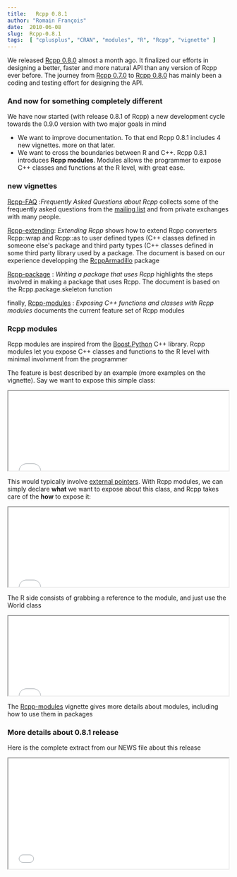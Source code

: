 ```yaml
---
title:   Rcpp 0.8.1
author: "Romain François"
date:  2010-06-08
slug:  Rcpp-0.8.1
tags:  [ "cplusplus", "CRAN", "modules", "R", "Rcpp", "vignette" ]
---
```

<div class="post-content">
<p>We released <a href="/blog/2010/05/17/Rcpp-0.8.0">Rcpp 0.8.0</a> almost a month ago. It finalized our efforts in designing a better, faster and more natural API than any version of Rcpp ever before. The journey from <a href="http://dirk.eddelbuettel.com/blog/2009/12/19/">Rcpp 0.7.0</a> to <a href="/blog/2010/05/17/Rcpp-0.8.0">Rcpp 0.8.0</a> has mainly been a coding and testing effort for designing the API. </p>

<h3>And now for something completely different</h3>

<p>We have now started (with release 0.8.1 of Rcpp) a new development cycle towards the 0.9.0 version with two major goals in mind</p>

<ul>
<li>We want to improve documentation. To that end Rcpp 0.8.1 includes 4 new vignettes. more on that later. </li>
<li>We want to cross the boundaries between R and C++. Rcpp 0.8.1 introduces <strong>Rcpp modules</strong>. Modules allows the programmer to expose C++ classes and functions at the R level, with great ease. </li>
</ul>
<h3>new vignettes</h3>

<p><a href="http://cran.r-project.org/web/packages/Rcpp/vignettes/Rcpp-FAQ.pdf">Rcpp-FAQ</a> :<em>Frequently Asked Questions about Rcpp</em> collects some of the frequently asked questions from the <a href="https://lists.r-forge.r-project.org/cgi-bin/mailman/listinfo/rcpp-devel">mailing list</a> and from private exchanges with many people. </p>

<p><a href="http://cran.r-project.org/web/packages/Rcpp/vignettes/Rcpp-extending.pdf">Rcpp-extending</a>:  <em>Extending Rcpp</em> shows how to extend Rcpp converters Rcpp::wrap and Rcpp::as to user defined types (C++ classes defined in someone else's package and third party types (C++ classes defined in some third party library used by a package. The document is based on our experience developping the <a href="http://dirk.eddelbuettel.com/code/rcpp.armadillo.html">RcppArmadillo</a> package</p>

<p><a href="http://cran.r-project.org/web/packages/Rcpp/vignettes/Rcpp-package.pdf">Rcpp-package</a> : <em>Writing a package that uses Rcpp</em> highlights the steps involved in making a package that uses Rcpp. The document is based on the Rcpp.package.skeleton function</p>

<p>finally, <a href="http://cran.r-project.org/web/packages/Rcpp/vignettes/Rcpp-modules.pdf">Rcpp-modules</a> : <em>Exposing C++ functions and classes with Rcpp modules</em> documents the current feature set of Rcpp modules</p>

<h3>Rcpp modules</h3>

<p>Rcpp modules are inspired from the <a href="http://www.boost.org/doc/libs/1_43_0/libs/python/doc/index.html">Boost.Python</a> C++ library. Rcpp modules let you expose C++ classes and functions to the R level with minimal involvment from the programmer</p>

<p>The feature is best described by an example (more examples on the vignette). Say we want to expose this simple class: </p>

<iframe src="/public/packages/Rcpp/modules/w.html" width="500" height="180"></iframe>

<p>This would typically involve <a href="/blog/2010/01/08/External-pointers-with-Rcpp">external pointers</a>. With Rcpp modules, we can simply declare <strong>what</strong> we want to expose about this class, and Rcpp takes care of the <strong>how</strong> to expose it: </p>

<iframe src="/public/packages/Rcpp/modules/y.html" width="500" height="180"></iframe>

<p>The R side consists of grabbing a reference to the module, and just use the World class</p>

<iframe src="/public/packages/Rcpp/modules/m.html" width="500" height="180"></iframe>

<p>The <a href="http://cran.r-project.org/web/packages/Rcpp/vignettes/Rcpp-modules.pdf">Rcpp-modules</a> vignette gives more details about modules, including how to use them in packages</p>

<h3>More details about 0.8.1 release</h3>

<p>Here is the complete extract from our NEWS file about this release</p>

<iframe src="/public/packages/Rcpp/modules/n.html" width="500" height="250"></iframe>
</div>
